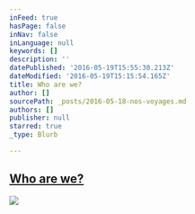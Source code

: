 ```yaml
---
inFeed: true
hasPage: false
inNav: false
inLanguage: null
keywords: []
description: ''
datePublished: '2016-05-19T15:55:30.213Z'
dateModified: '2016-05-19T15:15:54.165Z'
title: Who are we?
author: []
sourcePath: _posts/2016-05-18-nos-voyages.md
authors: []
publisher: null
starred: true
_type: Blurb

---
```

## [Who are we?][0]
![](https://the-grid-user-content.s3-us-west-2.amazonaws.com/5281146d-37f4-4fd7-b467-b8c8dc556d2d.jpg)

## 

[0]: https://thegrid.ai/stahle/who-are-we/